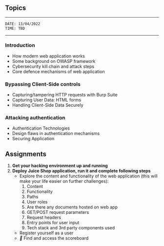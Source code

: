 ## Topics 

---
```sh 
DATE: 13/04/2022
TIME: TBD
```
---
### Introduction
- How modern web application works
- Some background on OWASP framework
- Cybersecurity kill chain and attack steps
- Core defence mechanisms of web application

### Bypassing Client-Side controls
- Capturing/tampering HTTP requests with Burp Suite
- Capturing User Data: HTML forms
- Handling Client-Side Data Securely

### Attacking authentication
- Authentication Technologies
- Design flaws in authentication mechanisms
- Securing Application

## Assignments

1. **Get your hacking environment up and running**
2. **Deploy Juice Shop application, run it and complete following steps**
   - Explore the content and functionality of the web application (this will make your life easier on further challenges): 
     1) Content
     2) Functionality
     3) Paths
     4) User roles
     5) Are there any documents hosted on web app
     6) GET/POST request parameters
     7) Request headers
     8) Entry points for user input
     9) Tech stack and 3rd party components used
   - Register yourself as a user
   - *👾* Find and access the scoreboard
